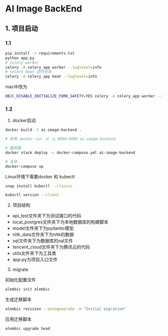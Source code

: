 # AI Image BackEnd

## 1. 项目启动

### 1.1

```bash
pip install -r requirements.txt
python app.py
# celery worker
celery -A celery_app worker --loglevel=info
# celert beat 定时任务
celery -A celery_app beat --loglevel=info
```

mac中改为

```bash
OBJC_DISABLE_INITIALIZE_FORK_SAFETY=YES celery -A celery_app worker --loglevel=info
```

### 1.2

1. docker启动

```bash
docker build -t ai-image-backend .
```

```bash
# 弃用 docker run -d -p 8000:8000 ai-image-backend

# 服务器
docker stack deploy -c docker-compose.yml ai-image-backend

# 本地
docker-compose up
```

Linux环境下需要docker 和 kubectl
    
```bash
snap install kubectl --classic
```
```bash
kubectl version --client
```

2. 项目结构

- api_test文件夹下为测试接口的代码
- local_postgres文件夹下为本地数据库的构建脚本
- model文件夹下为pydantic模型
- nltk_data文件夹下为nltk的数据
- sql文件夹下为数据库的sql文件
- tencent_cloud文件夹下为腾讯云的代码
- utils文件夹下为工具类
- app.py为项目入口文件

3. migrate

初始化配置文件

```bash
alembic init alembic
```

生成迁移脚本

```bash
alembic revision --autogenerate -m "Initial migration"
```

应用迁移脚本

```bash
alembic upgrade head
```